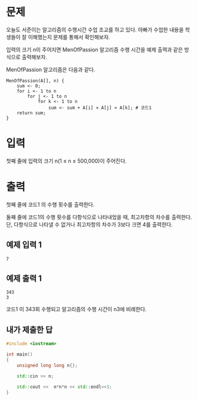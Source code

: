 문제
===========
오늘도 서준이는 알고리즘의 수행시간 수업 조교를 하고 있다. 아빠가 수업한 내용을 학생들이 잘 이해했는지 문제를 통해서 확인해보자.

입력의 크기 n이 주어지면 MenOfPassion 알고리즘 수행 시간을 예제 출력과 같은 방식으로 출력해보자.

MenOfPassion 알고리즘은 다음과 같다.
```
MenOfPassion(A[], n) {
    sum <- 0;
    for i <- 1 to n
        for j <- 1 to n
            for k <- 1 to n
                sum <- sum + A[i] × A[j] × A[k]; # 코드1
    return sum;
}
```
입력
========
첫째 줄에 입력의 크기 n(1 ≤ n ≤ 500,000)이 주어진다.

출력
==========
첫째 줄에 코드1 의 수행 횟수를 출력한다.

둘째 줄에 코드1의 수행 횟수를 다항식으로 나타내었을 때, 최고차항의 차수를 출력한다. 단, 다항식으로 나타낼 수 없거나 최고차항의 차수가 3보다 크면 4를 출력한다.

예제 입력 1 
-------
```
7
```
예제 출력 1 
-------
```
343
3
```
코드1 이 343회 수행되고 알고리즘의 수행 시간이 n3에 비례한다.

내가 제출한 답
---------
```cpp
#include <iostream>

int main()
{
	unsigned long long n{};

	std::cin >> n;

	std::cout <<  n*n*n << std::endl<<3;
}
```
